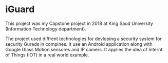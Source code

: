 # iGuard
This project was my Capstone project in 2018 at King Saud University (Information Technology department).

The project used diffrent technologies for devloping a security system for security Gurads in compines. It use an Android application along with Google Glass Motion sensores and IP camers. It applies the idea of Internt of Things (IOT) in a real world example.
